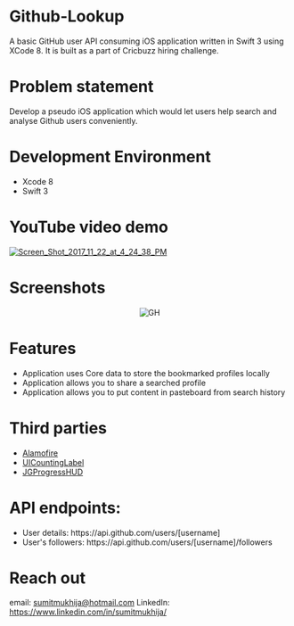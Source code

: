 # Github-Lookup

A basic GitHub user API consuming iOS application written in Swift 3 using XCode 8. It is built as a part of Cricbuzz hiring challenge.

# Problem statement
Develop a pseudo iOS application which would let users help search and analyse Github users conveniently.

# Development Environment
<ul>
<li> Xcode 8 </li>
<li> Swift 3 </li>
</ul>

# YouTube video demo
<a href="https://www.youtube.com/watch?v=CMQxZ81yBZg"><img src="https://preview.ibb.co/fBMBq6/Screen_Shot_2017_11_22_at_4_24_38_PM.png" alt="Screen_Shot_2017_11_22_at_4_24_38_PM" border="0"></a>

# Screenshots
<center>
  <img src="https://preview.ibb.co/gxv1OR/GH.jpg" alt="GH" border="0">
</center>

# Features
<ul>
<li> Application uses Core data to store the bookmarked profiles locally</li>
<li> Application allows you to share a searched profile</li>
<li> Application allows you to put content in pasteboard from search history</li>
</ul>

# Third parties
<ul>
<li> <a href ="https://github.com/Alamofire/Alamofire">Alamofire</a> </li>
<li> <a href ="https://github.com/dataxpress/UICountingLabel">UICountingLabel</a></li>
<li> <a href ="https://github.com/JonasGessner/JGProgressHUD">JGProgressHUD</a></li>
</ul>

# API endpoints: 
<ul>
<li>User details: https://api.github.com/users/[username]</li>
<li>User's followers: https://api.github.com/users/[username]/followers</li>
</ul>

# Reach out
email: sumitmukhija@hotmail.com
LinkedIn:  https://www.linkedin.com/in/sumitmukhija/
